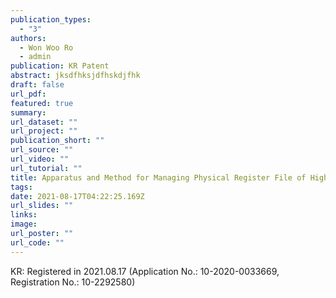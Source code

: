 ```yaml
---
publication_types:
  - "3"
authors:
  - Won Woo Ro
  - admin
publication: KR Patent
abstract: jksdfhksjdfhskdjfhk
draft: false
url_pdf: 
featured: true
summary: 
url_dataset: ""
url_project: ""
publication_short: ""
url_source: ""
url_video: ""
url_tutorial: ""
title: Apparatus and Method for Managing Physical Register File of High-Performance Out-of-Order Superscalar Cores
tags:
date: 2021-08-17T04:22:25.169Z
url_slides: ""
links:
image:
url_poster: ""
url_code: ""
---
```

KR: Registered in 2021.08.17 (Application No.: 10-2020-0033669, Registration No.: 10-2292580)
